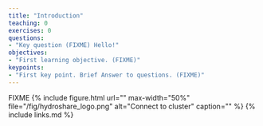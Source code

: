 ```yaml
---
title: "Introduction"
teaching: 0
exercises: 0
questions:
- "Key question (FIXME) Hello!"
objectives:
- "First learning objective. (FIXME)"
keypoints:
- "First key point. Brief Answer to questions. (FIXME)"
---
```

FIXME
  {% include figure.html url="" max-width="50%"
   file="/fig/hydroshare_logo.png"
   alt="Connect to cluster" caption="" %}
{% include links.md %}

